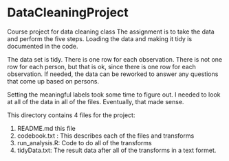 # DataCleaningProject
Course project for data cleaning class
The assignment is to take the data and perform the five steps.
Loading the data and making it tidy is documented in the code.

The data set is tidy.
There is one row for each observation. There is not one row for each
person, but that is ok, since there is one row for each observation.
If needed, the data can be reworked to answer any questions that come up
based on persons.

Setting the meaningful labels took some time to figure out.
I needed to look at all of the data in all of the files. 
Eventually, that made sense.

This directory contains 4 files for the project:
1. README.md this file
2. codebook.txt : This describes each of the files and transforms
3. run_analysis.R: Code to do all of the transforms
4. tidyData.txt:  The result data after all of the transforms in a text formet.

